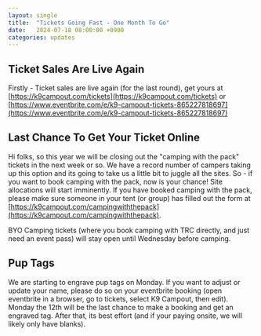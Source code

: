 ```yaml
---
layout: single
title:  "Tickets Going Fast - One Month To Go"
date:   2024-07-18 08:00:00 +0900
categories: updates
---
```

## Ticket Sales Are Live Again
Firstly - Ticket sales are live again (for the last round), get yours at [https://k9campout.com/tickets](https://k9campout.com/tickets) or [https://www.eventbrite.com/e/k9-campout-tickets-865227818697](https://www.eventbrite.com/e/k9-campout-tickets-865227818697)

## Last Chance To Get Your Ticket Online
Hi folks, so this year we will be closing out the "camping with the pack" tickets in the next week or so. We have a record number of campers taking up this option and its going to take us a little bit to juggle all the sites. So - if you want to book camping with the pack, now is your chance! Site allocations will start imminently. If you have booked camping with the pack, please make sure someone in your tent (or group) has filled out the form at [https://k9campout.com/campingwiththepack](https://k9campout.com/campingwiththepack).

BYO Camping tickets (where you book camping with TRC directly, and just need an event pass) will stay open until Wednesday before camping.

## Pup Tags
We are starting to engrave pup tags on Monday. If you want to adjust or update your name, please do so on your eventbrite booking (open eventbrite in a browser, go to tickets, select K9 Campout, then edit). Monday the 12th will be the last chance to make a booking and get an engraved tag. After that, its best effort (and if your paying onsite, we will likely only have blanks).
